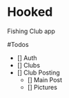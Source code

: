 # Hooked

Fishing Club app

#Todos
- [] Auth
- [] Clubs
- [] Club Posting
  - [] Main Post
  - [] Pictures
